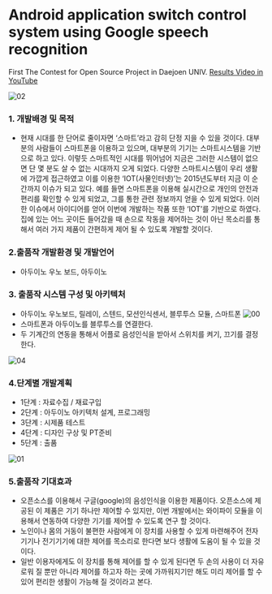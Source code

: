 # Android application switch control system using Google speech recognition

First The Contest for Open Source Project in Daejoen UNIV.
[Results Video in YouTube](https://www.youtube.com/watch?v=zxLQ69SqPxA)

![02](http://postfiles13.naver.net/20160318_60/wsn026_1458301082741oEKeu_JPEG/HE-E%28%BE%EE%C7%C3_%BD%BA%C0%A7%C4%A1_%C1%A6%BE%EE_%BD%C3%BD%BA%C5%DB%29.002.jpeg?type=w966)

### 1. 개발배경 및 목적
+ 현재 시대를 한 단어로 줄이자면 ‘스마트’라고 감히 단정 지을 수 있을 것이다. 대부분의 사람들이 스마트폰을 이용하고 있으며, 대부분의 기기는 스마트시스템을 기반으로 하고 있다. 이렇듯 스마트적인 시대를 뛰어넘어 지금은 그러한 시스템이 없으면 단 몇 분도 살 수 없는 시대까지 오게 되었다. 다양한 스마트시스템이 우리 생활에 가깝게 접근하였고 이를 이용한 ‘IOT(사물인터넷)’는 2015년도부터 지금 이 순간까지 이슈가 되고 있다. 예를 들면 스마트폰을 이용해 실시간으로 개인의 안전과 편리를 확인할 수 있게 되었고, 그를 통한 관련 정보까지 얻을 수 있게 되었다. 이러한 이슈에서 아이디어를 얻어 이번에 개발하는 작품 또한 ‘IOT’를 기반으로 하였다. 집에 있는 어느 곳이든 들어갔을 때 손으로 작동을 제어하는 것이 아닌 목소리를 통해서 여러 가지 제품이 간편하게 제어 될 수 있도록 개발할 것이다. 

### 2.출품작 개발환경 및 개발언어
+ 아두이노 우노 보드, 아두이노

### 3. 출품작 시스템 구성 및 아키텍처
+ 아두이노 우노보드, 릴레이, 스텐드, 모션인식센서, 블루투스 모듈, 스마트폰
![00](http://postfiles14.naver.net/20160318_189/wsn026_1458300441218WuDV3_PNG/55.PNG?type=w966)
 + 스마트폰과 아두이노를 블루투스를 연결한다.
 + 두 기계간의 연동을 통해서 어플로 음성인식을 받아서 스위치를 켜기, 끄기를 결정한다.
 
![04](http://postfiles13.naver.net/20160318_204/wsn026_1458301084232e7bTI_JPEG/HE-E%28%BE%EE%C7%C3_%BD%BA%C0%A7%C4%A1_%C1%A6%BE%EE_%BD%C3%BD%BA%C5%DB%29.011.jpeg?type=w966)

### 4.단계별 개발계획
+ 1단계 : 자료수집 / 재료구입
+ 2단계 : 아두이노 아키텍처 설계, 프로그래밍
+ 3단계 : 시제품 테스트
+ 4단계 : 디자인 구상 및 PT준비
+ 5단계 : 출품 

![01](http://postfiles10.naver.net/20160318_121/wsn026_1458300487556xLilT_PNG/66.PNG?type=w966)

### 5.출품작 기대효과
+ 오픈소스를 이용해서 구글(google)의 음성인식을 이용한 제품이다. 오픈소스에 제공된 이 제품은 기기 하나만 제어할 수 있지만, 이번 개발에서는 와이파이 모듈을 이용해서 연동하여 다양한 기기를 제어할 수 있도록 연구 할 것이다.
+ 노인이나 몸의 거동이 불편한 사람에게 이 장치를 사용할 수 있게 마련해주어 전자기기나 전기기기에 대한 제어를 목소리로 한다면 보다 생활에 도움이 될 수 있을 것이다.
+ 일반 이용자에게도 이 장치를 통해 제어를 할 수 있게 된다면 두 손의 사용이 더 자유로워 질 뿐만 아니라 제어를 하고자 하는 곳에 가까워지기만 해도 미리 제어를 할 수 있어 편리한 생활이 가능해 질 것이라고 본다.


